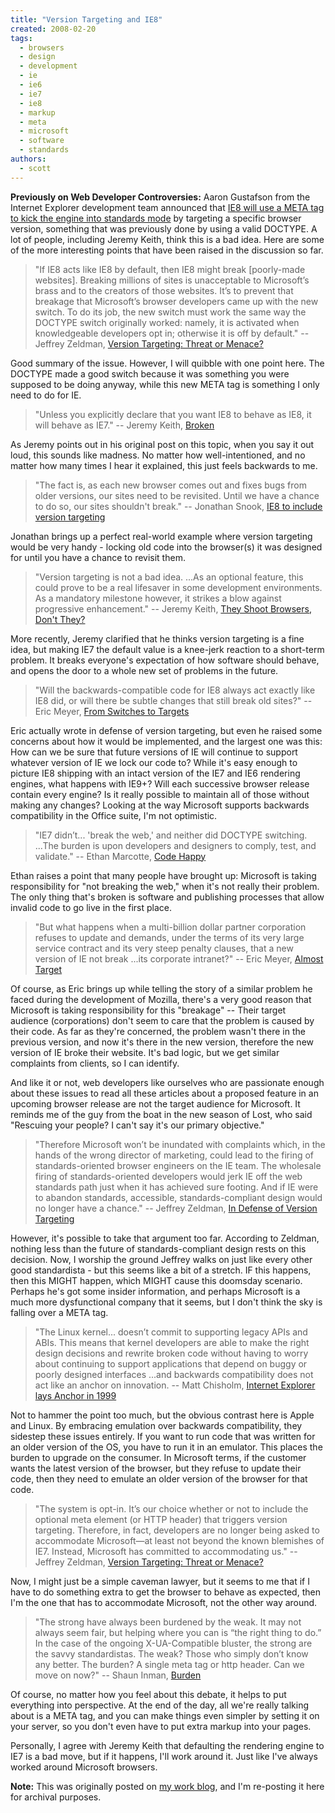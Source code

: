 ```yaml
---
title: "Version Targeting and IE8"
created: 2008-02-20
tags: 
  - browsers
  - design
  - development
  - ie
  - ie6
  - ie7
  - ie8
  - markup
  - meta
  - microsoft
  - software
  - standards
authors: 
  - scott
---
```


**Previously on Web Developer Controversies:** Aaron Gustafson from the Internet Explorer development team announced that [IE8 will use a META tag to kick the engine into standards mode](http://alistapart.com/articles/beyondDOCTYPE) by targeting a specific browser version, something that was previously done by using a valid DOCTYPE. A lot of people, including Jeremy Keith, think this is a bad idea. Here are some of the more interesting points that have been raised in the discussion so far.

> "If IE8 acts like IE8 by default, then IE8 might break \[poorly-made websites\]. Breaking millions of sites is unacceptable to Microsoft’s brass and to the creators of those websites. It’s to prevent that breakage that Microsoft’s browser developers came up with the new switch. To do its job, the new switch must work the same way the DOCTYPE switch originally worked: namely, it is activated when knowledgeable developers opt in; otherwise it is off by default." \-- Jeffrey Zeldman, [Version Targeting: Threat or Menace?](http://www.alistapart.com/articles/minorthreat)

Good summary of the issue. However, I will quibble with one point here. The DOCTYPE made a good switch because it was something you were supposed to be doing anyway, while this new META tag is something I only need to do for IE.

> "Unless you explicitly declare that you want IE8 to behave as IE8, it will behave as IE7." \-- Jeremy Keith, [Broken](http://adactio.com/journal/1402/)

As Jeremy points out in his original post on this topic, when you say it out loud, this sounds like madness. No matter how well-intentioned, and no matter how many times I hear it explained, this just feels backwards to me.

> "The fact is, as each new browser comes out and fixes bugs from older versions, our sites need to be revisited. Until we have a chance to do so, our sites shouldn't break." \-- Jonathan Snook, [IE8 to include version targeting](http://snook.ca/archives/browsers/version_targeting_ie8/)

Jonathan brings up a perfect real-world example where version targeting would be very handy - locking old code into the browser(s) it was designed for until you have a chance to revisit them.

> "Version targeting is not a bad idea. ...As an optional feature, this could prove to be a real lifesaver in some development environments. As a mandatory milestone however, it strikes a blow against progressive enhancement." \-- Jeremy Keith, [They Shoot Browsers, Don't They?](http://www.alistapart.com/articles/theyshootbrowsers)

More recently, Jeremy clarified that he thinks version targeting is a fine idea, but making IE7 the default value is a knee-jerk reaction to a short-term problem. It breaks everyone's expectation of how software should behave, and opens the door to a whole new set of problems in the future.

> "Will the backwards-compatible code for IE8 always act exactly like IE8 did, or will there be subtle changes that still break old sites?" \-- Eric Meyer, [From Switches to Targets](http://alistapart.com/articles/fromswitchestotargets)

Eric actually wrote in defense of version targeting, but even he raised some concerns about how it would be implemented, and the largest one was this: How can we be sure that future versions of IE will continue to support whatever version of IE we lock our code to? While it's easy enough to picture IE8 shipping with an intact version of the IE7 and IE6 rendering engines, what happens with IE9+? Will each successive browser release contain every engine? Is it really possible to maintain all of those without making any changes? Looking at the way Microsoft supports backwards compatibility in the Office suite, I'm not optimistic.

> "IE7 didn’t... 'break the web,' and neither did DOCTYPE switching. ...The burden is upon developers and designers to comply, test, and validate." \-- Ethan Marcotte, [Code Happy](http://unstoppablerobotninja.com/journal/entry/518/)

Ethan raises a point that many people have brought up: Microsoft is taking responsibility for "not breaking the web," when it's not really their problem. The only thing that's broken is software and publishing processes that allow invalid code to go live in the first place.

> "But what happens when a multi-billion dollar partner corporation refuses to update and demands, under the terms of its very large service contract and its very steep penalty clauses, that a new version of IE not break ...its corporate intranet?" \-- Eric Meyer, [Almost Target](http://meyerweb.com/eric/thoughts/2008/01/24/almost-target/)

Of course, as Eric brings up while telling the story of a similar problem he faced during the development of Mozilla, there's a very good reason that Microsoft is taking responsibility for this "breakage" -- Their target audience (corporations) don't seem to care that the problem is caused by their code. As far as they're concerned, the problem wasn't there in the previous version, and now it's there in the new version, therefore the new version of IE broke their website. It's bad logic, but we get similar complaints from clients, so I can identify.

And like it or not, web developers like ourselves who are passionate enough about these issues to read all these articles about a proposed feature in an upcoming browser release are not the target audience for Microsoft. It reminds me of the guy from the boat in the new season of Lost, who said "Rescuing your people? I can't say it's our primary objective."

> "Therefore Microsoft won’t be inundated with complaints which, in the hands of the wrong director of marketing, could lead to the firing of standards-oriented browser engineers on the IE team. The wholesale firing of standards-oriented developers would jerk IE off the web standards path just when it has achieved sure footing. And if IE were to abandon standards, accessible, standards-compliant design would no longer have a chance." \-- Jeffrey Zeldman, [In Defense of Version Targeting](http://www.zeldman.com/2008/01/22/in-defense-of-version-targeting/)

However, it's possible to take that argument too far. According to Zeldman, nothing less than the future of standards-compliant design rests on this decision. Now, I worship the ground Jeffrey walks on just like every other good standardista - but this seems like a bit of a stretch. IF this happens, then this MIGHT happen, which MIGHT cause this doomsday scenario. Perhaps he's got some insider information, and perhaps Microsoft is a much more dysfunctional company that it seems, but I don't think the sky is falling over a META tag.

> "The Linux kernel... doesn’t commit to supporting legacy APIs and ABIs. This means that kernel developers are able to make the right design decisions and rewrite broken code without having to worry about continuing to support applications that depend on buggy or poorly designed interfaces ...and backwards compatibility does not act like an anchor on innovation. \-- Matt Chisholm, [Internet Explorer lays Anchor in 1999](http://glyphobet.net/blog/?p=17)

Not to hammer the point too much, but the obvious contrast here is Apple and Linux. By embracing emulation over backwards compatibility, they sidestep these issues entirely. If you want to run code that was written for an older version of the OS, you have to run it in an emulator. This places the burden to upgrade on the consumer. In Microsoft terms, if the customer wants the latest version of the browser, but they refuse to update their code, then they need to emulate an older version of the browser for that code.

> "The system is opt-in. It’s our choice whether or not to include the optional meta element (or HTTP header) that triggers version targeting. Therefore, in fact, developers are no longer being asked to accommodate Microsoft—at least not beyond the known blemishes of IE7. Instead, Microsoft has committed to accommodating us." \-- Jeffrey Zeldman, [Version Targeting: Threat or Menace?](http://www.alistapart.com/articles/minorthreat)

Now, I might just be a simple caveman lawyer, but it seems to me that if I have to do something extra to get the browser to behave as expected, then I'm the one that has to accommodate Microsoft, not the other way around.

> "The strong have always been burdened by the weak. It may not always seem fair, but helping where you can is “the right thing to do.” In the case of the ongoing X-UA-Compatible bluster, the strong are the savvy standardistas. The weak? Those who simply don’t know any better. The burden? A single meta tag or http header. Can we move on now?" \-- Shaun Inman, [Burden](http://www.shauninman.com/archive/2008/02/19/burden)

Of course, no matter how you feel about this debate, it helps to put everything into perspective. At the end of the day, all we're really talking about is a META tag, and you can make things even simpler by setting it on your server, so you don't even have to put extra markup into your pages.

Personally, I agree with Jeremy Keith that defaulting the rendering engine to IE7 is a bad move, but if it happens, I'll work around it. Just like I've always worked around Microsoft browsers.

**Note:** This was originally posted on [my work blog](http://blogs.popart.com/scott-vandehey/), and I'm re-posting it here for archival purposes.

